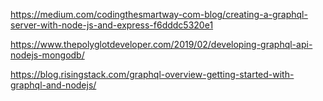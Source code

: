 https://medium.com/codingthesmartway-com-blog/creating-a-graphql-server-with-node-js-and-express-f6dddc5320e1

https://www.thepolyglotdeveloper.com/2019/02/developing-graphql-api-nodejs-mongodb/


https://blog.risingstack.com/graphql-overview-getting-started-with-graphql-and-nodejs/